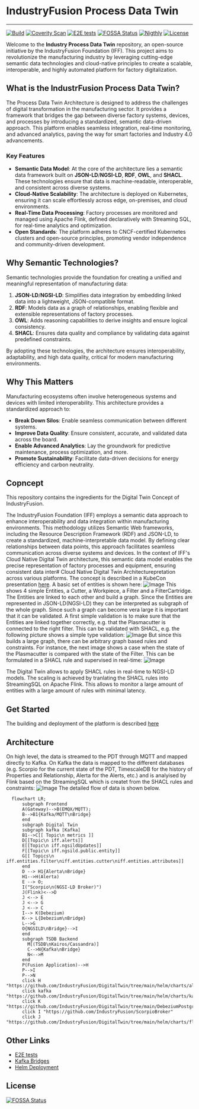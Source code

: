 # IndustryFusion Process Data Twin

---

[![Build](https://github.com/IndustryFusion/DigitalTwin/actions/workflows/build.yaml/badge.svg)](https://github.com/IndustryFusion/DigitalTwin/actions/workflows/build.yaml) [![Coverity Scan](https://scan.coverity.com/projects/24133/badge.svg)](https://scan.coverity.com/projects/industryfusion-digitaltwin)
[![E2E tests](https://github.com/IndustryFusion/DigitalTwin/actions/workflows/k8s-tests.yaml/badge.svg)](https://github.com/IndustryFusion/DigitalTwin/actions/workflows/k8s-tests.yaml)
[![FOSSA Status](https://app.fossa.com/api/projects/git%2Bgithub.com%2FIndustryFusion%2FDigitalTwin.svg?type=shield)](https://app.fossa.com/projects/git%2Bgithub.com%2FIndustryFusion%2FDigitalTwin?ref=badge_shield)
[![Nigthly](https://github.com/IndustryFusion/DigitalTwin/actions/workflows/nightly.yaml/badge.svg)](https://github.com/IndustryFusion/DigitalTwin/actions/workflows/nightly.yaml)
[![License](https://img.shields.io/badge/License-Apache_2.0-blue.svg)](https://opensource.org/licenses/Apache-2.0)

Welcome to the **Industry Process Data Twin** repository, an open-source initiative by the IndustryFusion Foundation (IFF). This project aims to revolutionize the manufacturing industry by leveraging cutting-edge semantic data technologies and cloud-native principles to create a scalable, interoperable, and highly automated platform for factory digitalization.

## What is the IndustrFusion Process Data Twin?

The Process Data Twin Architecture is designed to address the challenges of digital transformation in the manufacturing sector. It provides a framework that bridges the gap between diverse factory systems, devices, and processes by introducing a standardized, semantic data-driven approach. This platform enables seamless integration, real-time monitoring, and advanced analytics, paving the way for smart factories and Industry 4.0 advancements.

### Key Features
- **Semantic Data Model**: At the core of the architecture lies a semantic data framework built on **JSON-LD**/**NGSI-LD**, **RDF**, **OWL**, and **SHACL**. These technologies ensure that data is machine-readable, interoperable, and consistent across diverse systems.
- **Cloud-Native Scalability**: The architecture is deployed on Kubernetes, ensuring it can scale effortlessly across edge, on-premises, and cloud environments.
- **Real-Time Data Processing**: Factory processes are monitored and managed using Apache Flink, defined declaratively with Streaming SQL, for real-time analytics and optimization.
- **Open Standards**: The platform adheres to CNCF-certified Kubernetes clusters and open-source principles, promoting vendor independence and community-driven development.

## Why Semantic Technologies?

Semantic technologies provide the foundation for creating a unified and meaningful representation of manufacturing data:

1. **JSON-LD**/**NGSI-LD**: Simplifies data integration by embedding linked data into a lightweight, JSON-compatible format.
2. **RDF**: Models data as a graph of relationships, enabling flexible and extensible representations of factory processes.
3. **OWL**: Adds reasoning capabilities to derive insights and ensure logical consistency.
4. **SHACL**: Ensures data quality and compliance by validating data against predefined constraints.

By adopting these technologies, the architecture ensures interoperability, adaptability, and high data quality, critical for modern manufacturing environments.

## Why This Matters

Manufacturing ecosystems often involve heterogeneous systems and devices with limited interoperability. This architecture provides a standardized approach to:
- **Break Down Silos**: Enable seamless communication between different systems.
- **Improve Data Quality**: Ensure consistent, accurate, and validated data across the board.
- **Enable Advanced Analytics**: Lay the groundwork for predictive maintenance, process optimization, and more.
- **Promote Sustainability**: Facilitate data-driven decisions for energy efficiency and carbon neutrality.

## Copncept

This repository contains the ingredients for the Digital Twin Concept of IndustryFusion. 

The IndustryFusion Foundation (IFF) employs a semantic data approach to enhance interoperability and data integration within manufacturing environments. This methodology utilizes Semantic Web frameworks, including the Resource Description Framework (RDF) and JSON-LD, to create a standardized, machine-interpretable data model. By defining clear relationships between data points, this approach facilitates seamless communication across diverse systems and devices. In the context of IFF's Cloud Native Digital Twin architecture, this semantic data model enables the precise representation of factory processes and equipment, ensuring consistent data inter# Cloud Native Digital Twin Architecturepretation across various platforms. 
The concept is described in a KubeCon presentation [here](https://kccncna2022.sched.com/event/182Gu/energizing-the-manufacturing-industry-with-kubernetes-and-cloud-native-marcel-wagner-intel).
A basic set of entities is shown here:
![Image](./wiki/images/entities.png)
This shows 4 simple Entities, a Cutter, a Workpiece, a Filter and a FilterCartridge. The Entities are linked to each other and build a graph. Since the Entities are represented in JSON-LD(NGSI-LD) they can be interpreted as subgraph of the whole graph. Since such a graph can become vera large it is important that it can be validated. A first simple validation is to make sure that the Entities are linked together correctly, e.g. that the Plasmacutter is connected to the right filter. This can be validated with SHACL, e.g. the following picture shows a simple type validation:
![Image](./wiki/images/simple-constraint.png)
But since this builds a large graph, there can be arbitrary graph based rules and constraints. For instance, the next image shows a case when the state of the Plasmacutter is compared with the state of the Filter. This can be formulated in a SHACL rule and supervised in real-time:
![Image](./wiki/images/advanced-constraint.png)

The Digital Twin allows to apply SHACL rules in real-time to NGSI-LD models. The scaling is achieved by tranlating the SHACL rules into StreamingSQL on Apache Flink. This allows to monitor a large amount of entities with a large amount of rules with minimal latency. 

## Get Started

The building and deployment of the platform is described [here](./helm/README.md)

## Architecture

On high level, the data is streamed to the PDT through MQTT and mapped directly to Kafka. 
On Kafka the data is mapped to the different databases (e.g. Scorpio for the current state of the PDT, TimescaleDB for the history of Properties and Relationship, Alerta for the Alerts, etc.) and is analyised by Flink based on the StreamingSQL which is createt from the SHACL rules and constraints:
![Image](./wiki/images/architecture-overview.png)
The detailed flow of data is shown below.

```mermaid
  flowchart LR;
      subgraph Frontend
      A(Gateway)-->B(EMQX/MQTT);
      B-->B1{Kafka/MQTT\nBridge}
      end
      subgraph Digital Twin
      subgraph kafka [Kafka]
      B1-->C[[ Topic\n metrics ]]
      D[[Topic\n iff.alerts]]
      E[[Topic\n iff.ngsildUpdates]]
      F[[Topic\n iff.ngsild.public.entity]]
      G[[ Topics\n iff.entities.filter\niff.entities.cutter\niff.entities.attributes]]
      end
      D --> H1{Alerta\nBridge}
      H1-->H(Alerta)
      E --> O;
      I("Scorpio\n(NGSI-LD Broker)")
      J(Flink)<-->D
      J <--> E
      J <--> G
      J <--> C
      I--> K(Debezium)
      K--> L{Debezium\nBridge}
      L-->G
      O{NGSILD\nBridge}-->I
      end
      subgraph TSDB Backend
        M[(TSDB\nKairos/Cassandra)]
        C-->N{Kafka\nBridge}
        N<-->M
      end
      P(Fusion Application)-->H
      P-->I
      P-->N
      click H "https://github.com/IndustryFusion/DigitalTwin/tree/main/helm/charts/alerta"
      click kafka "https://github.com/IndustryFusion/DigitalTwin/tree/main/helm/charts/kafka"
      click K "https://github.com/IndustryFusion/DigitalTwin/tree/main/DebeziumPostgresConnector"
      click I "https://github.com/IndustryFusion/ScorpioBroker"
      click J "https://github.com/IndustryFusion/DigitalTwin/tree/main/helm/charts/flink"
```

## Other Links

* [E2E tests](test/README.md)
* [Kafka Bridges](KafkaBridge/README.md)
* [Helm Deployment](helm/README.md)


## License
[![FOSSA Status](https://app.fossa.com/api/projects/git%2Bgithub.com%2FIndustryFusion%2FDigitalTwin.svg?type=large)](https://app.fossa.com/projects/git%2Bgithub.com%2FIndustryFusion%2FDigitalTwin?ref=badge_large)
